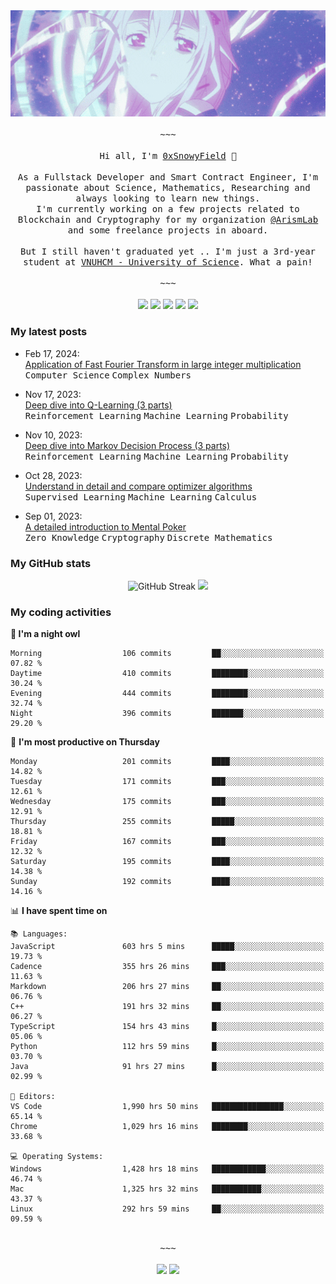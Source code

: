 <div align='center'>
<img src="./assets/banner.gif" alt="Banner" width="1000" />
  <samp>
    </br></br>~~~</br></br>
    Hi all, I'm <a href="https://snowyfield.me/">0xSnowyField</a> 🧸
    </br></br>
    As a Fullstack Developer and Smart Contract Engineer, I'm passionate about Science, Mathematics, Researching and always looking to learn new things.</br> I'm currently working on a few projects related to Blockchain and Cryptography for my organization <a href="https://github.com/ArismLab">@ArismLab</a> and some freelance projects in aboard.
    </br></br>
    But I still haven't graduated yet .. I'm just a 3rd-year student at <a href="https://en.hcmus.edu.vn/">VNUHCM - University of Science</a>. What a pain!
    </br></br>~~~</br></br>
  </samp>
  <a href = "https://wakatime.com/@SnowyField1906" target="_blank"><img src="https://img.shields.io/badge/-Wakatime-000000?style=for-the-badge&logo=wakatime&logoColor=white"></a>
  <a href="https://linkedin.com/in/NHThuan" target="_blank"><img src="https://img.shields.io/badge/-LinkedIn-0A66C2?style=for-the-badge&logo=linkedin&logoColor=white"></a>
  <a href="https://stackoverflow.com/users/17358240/snowyfield" target="_blank"><img src="https://img.shields.io/badge/StackOverflow-F58025?style=for-the-badge&logo=stackoverflow&logoColor=white" target="_blank"></a>
  <a href="https://facebook.com/SnowyField1906" target="_blank"><img src="https://img.shields.io/badge/-Facebook-0A66C2?style=for-the-badge&logo=facebook&logoColor=white"></a>
  <a href="https://x.com/SnowyField1906" target="_blank"><img src="https://img.shields.io/badge/-Twitter-000000?style=for-the-badge&logo=x&logoColor=white"></a>
</div>

### My latest posts

- Feb 17, 2024\: <br/>
  <a href="https://www.snowyfield.me/posts/ung-dung-fast-fourier-transform-trong-phep-nhan-so-nguyen-lon" target="_blank">Application of Fast Fourier Transform in large integer multiplication</a><br/>
  <kbd>Computer Science</kbd> <kbd>Complex Numbers</kbd>
  
- Nov 17, 2023\: <br/>
  <a href="https://www.snowyfield.me/posts/hieu-sau-ve-q-learning-phan-1" target="_blank">Deep dive into Q-Learning (3 parts)</a><br/>
  <kbd>Reinforcement Learning</kbd> <kbd>Machine Learning</kbd> <kbd>Probability</kbd>
  
- Nov 10, 2023\: <br/>
  <a href="https://www.snowyfield.me/posts/hieu-sau-ve-markov-decision-process-phan-1" target="_blank">Deep dive into Markov Decision Process (3 parts)</a><br/>
  <kbd>Reinforcement Learning</kbd> <kbd>Machine Learning</kbd> <kbd>Probability</kbd>
  
- Oct 28, 2023\: <br/>
  <a href="https://www.snowyfield.me/posts/tim-hieu-chi-tiet-va-so-sanh-cac-thuat-toan-optimizer" target="_blank">Understand in detail and compare optimizer algorithms</a><br/>
  <kbd>Supervised Learning</kbd> <kbd>Machine Learning</kbd> <kbd>Calculus</kbd>
  
- Sep 01, 2023\: <br/>
  <a href="https://www.snowyfield.me/posts/gioi-thieu-chi-tiet-ve-bai-toan-mental-poker" target="_blank">A detailed introduction to Mental Poker</a><br/>
  <kbd>Zero Knowledge</kbd> <kbd>Cryptography</kbd> <kbd>Discrete Mathematics</kbd>

### My GitHub stats

<div align="center">
  <img src="https://github-readme-streak-stats.herokuapp.com?user=SnowyFIeld1906&theme=swift&hide_border=true&date_format=M%20j%5B%2C%20Y%5D&card_width=1000" alt="GitHub Streak" />
  <img src='http://github-profile-summary-cards.vercel.app/api/cards/profile-details?username=SnowyFIeld1906&theme=swift' width='1000px'/>
</div>

### My coding activities

<!--START_SECTION:waka-->
**🦉 I'm a night owl** 

```text
Morning                  106 commits         ██░░░░░░░░░░░░░░░░░░░░░░░   07.82 % 
Daytime                  410 commits         ████████░░░░░░░░░░░░░░░░░   30.24 % 
Evening                  444 commits         ████████░░░░░░░░░░░░░░░░░   32.74 % 
Night                    396 commits         ███████░░░░░░░░░░░░░░░░░░   29.20 % 
```
📅 **I'm most productive on Thursday** 

```text
Monday                   201 commits         ████░░░░░░░░░░░░░░░░░░░░░   14.82 % 
Tuesday                  171 commits         ███░░░░░░░░░░░░░░░░░░░░░░   12.61 % 
Wednesday                175 commits         ███░░░░░░░░░░░░░░░░░░░░░░   12.91 % 
Thursday                 255 commits         █████░░░░░░░░░░░░░░░░░░░░   18.81 % 
Friday                   167 commits         ███░░░░░░░░░░░░░░░░░░░░░░   12.32 % 
Saturday                 195 commits         ████░░░░░░░░░░░░░░░░░░░░░   14.38 % 
Sunday                   192 commits         ████░░░░░░░░░░░░░░░░░░░░░   14.16 % 
```


📊 **I have spent time on** 

```text
📚 Languages: 
JavaScript               603 hrs 5 mins      █████░░░░░░░░░░░░░░░░░░░░   19.73 % 
Cadence                  355 hrs 26 mins     ███░░░░░░░░░░░░░░░░░░░░░░   11.63 % 
Markdown                 206 hrs 27 mins     ██░░░░░░░░░░░░░░░░░░░░░░░   06.76 % 
C++                      191 hrs 32 mins     ██░░░░░░░░░░░░░░░░░░░░░░░   06.27 % 
TypeScript               154 hrs 43 mins     █░░░░░░░░░░░░░░░░░░░░░░░░   05.06 % 
Python                   112 hrs 59 mins     █░░░░░░░░░░░░░░░░░░░░░░░░   03.70 % 
Java                     91 hrs 27 mins      █░░░░░░░░░░░░░░░░░░░░░░░░   02.99 % 

📑 Editors: 
VS Code                  1,990 hrs 50 mins   ████████████████░░░░░░░░░   65.14 % 
Chrome                   1,029 hrs 16 mins   ████████░░░░░░░░░░░░░░░░░   33.68 % 

💻 Operating Systems: 
Windows                  1,428 hrs 18 mins   ████████████░░░░░░░░░░░░░   46.74 % 
Mac                      1,325 hrs 32 mins   ███████████░░░░░░░░░░░░░░   43.37 % 
Linux                    292 hrs 59 mins     ██░░░░░░░░░░░░░░░░░░░░░░░   09.59 % 
```

<div align='center'><samp></br>~~~</br></br></samp><img src='http://img.shields.io/badge/3.1%20thousand%20coding%20hours-black?style=for-the-badge' /> <img src='https://img.shields.io/badge/3.5%20million%20lines%20of%20code-black?style=for-the-badge' /></div>


<!--END_SECTION:waka-->
